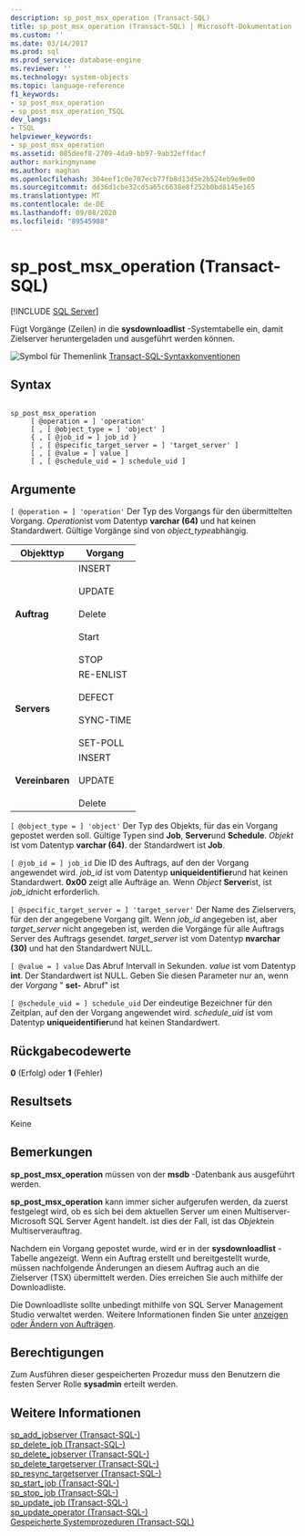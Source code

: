 ```yaml
---
description: sp_post_msx_operation (Transact-SQL)
title: sp_post_msx_operation (Transact-SQL) | Microsoft-Dokumentation
ms.custom: ''
ms.date: 03/14/2017
ms.prod: sql
ms.prod_service: database-engine
ms.reviewer: ''
ms.technology: system-objects
ms.topic: language-reference
f1_keywords:
- sp_post_msx_operation
- sp_post_msx_operation_TSQL
dev_langs:
- TSQL
helpviewer_keywords:
- sp_post_msx_operation
ms.assetid: 085deef8-2709-4da9-bb97-9ab32effdacf
author: markingmyname
ms.author: maghan
ms.openlocfilehash: 304eef1c0e707ecb77fb8d13d5e2b524eb9e9e00
ms.sourcegitcommit: dd36d1cbe32cd5a65c6638e8f252b0bd8145e165
ms.translationtype: MT
ms.contentlocale: de-DE
ms.lasthandoff: 09/08/2020
ms.locfileid: "89545988"
---
```

# <a name="sp_post_msx_operation-transact-sql"></a>sp_post_msx_operation (Transact-SQL)
[!INCLUDE [SQL Server](../../includes/applies-to-version/sqlserver.md)]

  Fügt Vorgänge (Zeilen) in die **sysdownloadlist** -Systemtabelle ein, damit Zielserver heruntergeladen und ausgeführt werden können.  
  
 ![Symbol für Themenlink](../../database-engine/configure-windows/media/topic-link.gif "Symbol für Themenlink") [Transact-SQL-Syntaxkonventionen](../../t-sql/language-elements/transact-sql-syntax-conventions-transact-sql.md)  
  
## <a name="syntax"></a>Syntax  
  
```  
  
sp_post_msx_operation  
     [ @operation = ] 'operation'  
     [ , [ @object_type = ] 'object' ]   
     { , [ @job_id = ] job_id }   
     [ , [ @specific_target_server = ] 'target_server' ]   
     [ , [ @value = ] value ]  
     [ , [ @schedule_uid = ] schedule_uid ]  
```  
  
## <a name="arguments"></a>Argumente  
`[ @operation = ] 'operation'` Der Typ des Vorgangs für den übermittelten Vorgang. *Operation*ist vom Datentyp **varchar (64)** und hat keinen Standardwert. Gültige Vorgänge sind von *object_type*abhängig.  
  
|Objekttyp|Vorgang|  
|-----------------|---------------|  
|**Auftrag**|INSERT<br /><br /> UPDATE<br /><br /> Delete<br /><br /> Start<br /><br /> STOP|  
|**Servers**|RE-ENLIST<br /><br /> DEFECT<br /><br /> SYNC-TIME<br /><br /> SET-POLL|  
|**Vereinbaren**|INSERT<br /><br /> UPDATE<br /><br /> Delete|  
  
`[ @object_type = ] 'object'` Der Typ des Objekts, für das ein Vorgang gepostet werden soll. Gültige Typen sind **Job**, **Server**und **Schedule**. *Objekt* ist vom Datentyp **varchar (64)**. der Standardwert ist **Job**.  
  
`[ @job_id = ] job_id` Die ID des Auftrags, auf den der Vorgang angewendet wird. *job_id* ist vom Datentyp **uniqueidentifier**und hat keinen Standardwert. **0x00** zeigt alle Aufträge an. Wenn *Object* **Server**ist, ist *job_id*nicht erforderlich.  
  
`[ @specific_target_server = ] 'target_server'` Der Name des Zielservers, für den der angegebene Vorgang gilt. Wenn *job_id* angegeben ist, aber *target_server* nicht angegeben ist, werden die Vorgänge für alle Auftrags Server des Auftrags gesendet. *target_server* ist vom Datentyp **nvarchar (30)** und hat den Standardwert NULL.  
  
`[ @value = ] value` Das Abruf Intervall in Sekunden. *value* ist vom Datentyp **int**. Der Standardwert ist NULL. Geben Sie diesen Parameter nur an, wenn der *Vorgang* " **set-** Abruf" ist  
  
`[ @schedule_uid = ] schedule_uid` Der eindeutige Bezeichner für den Zeitplan, auf den der Vorgang angewendet wird. *schedule_uid* ist vom Datentyp **uniqueidentifier**und hat keinen Standardwert.  
  
## <a name="return-code-values"></a>Rückgabecodewerte  
 **0** (Erfolg) oder **1** (Fehler)  
  
## <a name="result-sets"></a>Resultsets  
 Keine  
  
## <a name="remarks"></a>Bemerkungen  
 **sp_post_msx_operation** müssen von der **msdb** -Datenbank aus ausgeführt werden.  
  
 **sp_post_msx_operation** kann immer sicher aufgerufen werden, da zuerst festgelegt wird, ob es sich bei dem aktuellen Server um einen Multiserver-Microsoft SQL Server Agent handelt. ist dies der Fall, ist das *Objekt*ein Multiserverauftrag.  
  
 Nachdem ein Vorgang gepostet wurde, wird er in der **sysdownloadlist** -Tabelle angezeigt. Wenn ein Auftrag erstellt und bereitgestellt wurde, müssen nachfolgende Änderungen an diesem Auftrag auch an die Zielserver (TSX) übermittelt werden. Dies erreichen Sie auch mithilfe der Downloadliste.  
  
 Die Downloadliste sollte unbedingt mithilfe von SQL Server Management Studio verwaltet werden. Weitere Informationen finden Sie unter [anzeigen oder Ändern von Aufträgen](../../ssms/agent/view-or-modify-jobs.md).  
  
## <a name="permissions"></a>Berechtigungen  
 Zum Ausführen dieser gespeicherten Prozedur muss den Benutzern die festen Server Rolle **sysadmin** erteilt werden.  
  
## <a name="see-also"></a>Weitere Informationen  
 [sp_add_jobserver &#40;Transact-SQL-&#41;](../../relational-databases/system-stored-procedures/sp-add-jobserver-transact-sql.md)   
 [sp_delete_job &#40;Transact-SQL-&#41;](../../relational-databases/system-stored-procedures/sp-delete-job-transact-sql.md)   
 [sp_delete_jobserver &#40;Transact-SQL-&#41;](../../relational-databases/system-stored-procedures/sp-delete-jobserver-transact-sql.md)   
 [sp_delete_targetserver &#40;Transact-SQL-&#41;](../../relational-databases/system-stored-procedures/sp-delete-targetserver-transact-sql.md)   
 [sp_resync_targetserver &#40;Transact-SQL-&#41;](../../relational-databases/system-stored-procedures/sp-resync-targetserver-transact-sql.md)   
 [sp_start_job &#40;Transact-SQL-&#41;](../../relational-databases/system-stored-procedures/sp-start-job-transact-sql.md)   
 [sp_stop_job &#40;Transact-SQL-&#41;](../../relational-databases/system-stored-procedures/sp-stop-job-transact-sql.md)   
 [sp_update_job &#40;Transact-SQL-&#41;](../../relational-databases/system-stored-procedures/sp-update-job-transact-sql.md)   
 [sp_update_operator &#40;Transact-SQL-&#41;](../../relational-databases/system-stored-procedures/sp-update-operator-transact-sql.md)   
 [Gespeicherte Systemprozeduren &#40;Transact-SQL&#41;](../../relational-databases/system-stored-procedures/system-stored-procedures-transact-sql.md)  
  
  
